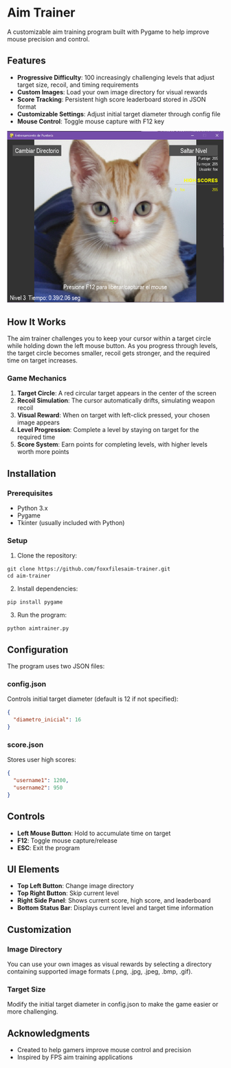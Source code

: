 # Aim Trainer

A customizable aim training program built with Pygame to help improve mouse precision and control.

## Features

- **Progressive Difficulty**: 100 increasingly challenging levels that adjust target size, recoil, and timing requirements
- **Custom Images**: Load your own image directory for visual rewards
- **Score Tracking**: Persistent high score leaderboard stored in JSON format
- **Customizable Settings**: Adjust initial target diameter through config file
- **Mouse Control**: Toggle mouse capture with F12 key


![Aimtrainer](https://github.com/foxxfiles/aimtrainter/blob/main/images/ui.png)

## How It Works

The aim trainer challenges you to keep your cursor within a target circle while holding down the left mouse button. As you progress through levels, the target circle becomes smaller, recoil gets stronger, and the required time on target increases.

### Game Mechanics

1. **Target Circle**: A red circular target appears in the center of the screen
2. **Recoil Simulation**: The cursor automatically drifts, simulating weapon recoil
3. **Visual Reward**: When on target with left-click pressed, your chosen image appears
4. **Level Progression**: Complete a level by staying on target for the required time
5. **Score System**: Earn points for completing levels, with higher levels worth more points

## Installation

### Prerequisites
- Python 3.x
- Pygame
- Tkinter (usually included with Python)

### Setup
1. Clone the repository:
```
git clone https://github.com/foxxfilesaim-trainer.git
cd aim-trainer
```

2. Install dependencies:
```
pip install pygame
```

3. Run the program:
```
python aimtrainer.py
```

## Configuration

The program uses two JSON files:

### config.json
Controls initial target diameter (default is 12 if not specified):
```json
{
  "diametro_inicial": 16
}
```

### score.json
Stores user high scores:
```json
{
  "username1": 1200,
  "username2": 950
}
```

## Controls

- **Left Mouse Button**: Hold to accumulate time on target
- **F12**: Toggle mouse capture/release
- **ESC**: Exit the program

## UI Elements

- **Top Left Button**: Change image directory
- **Top Right Button**: Skip current level
- **Right Side Panel**: Shows current score, high score, and leaderboard
- **Bottom Status Bar**: Displays current level and target time information

## Customization

### Image Directory
You can use your own images as visual rewards by selecting a directory containing supported image formats (.png, .jpg, .jpeg, .bmp, .gif).

### Target Size
Modify the initial target diameter in config.json to make the game easier or more challenging.


## Acknowledgments

- Created to help gamers improve mouse control and precision
- Inspired by FPS aim training applications

